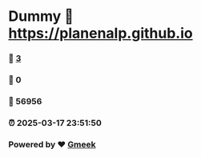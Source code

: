 # Dummy :link: https://planenalp.github.io 
### :page_facing_up: [3](https://planenalp.github.io/tag.html) 
### :speech_balloon: 0 
### :hibiscus: 56956 
### :alarm_clock: 2025-03-17 23:51:50 
### Powered by :heart: [Gmeek](https://github.com/Meekdai/Gmeek)
